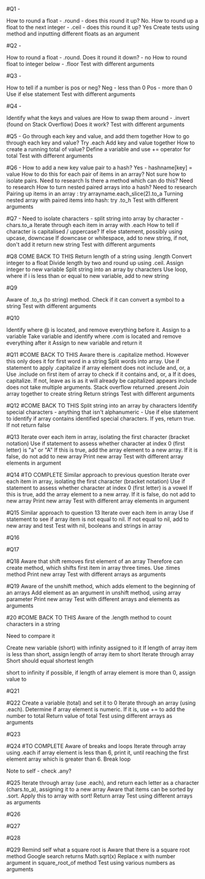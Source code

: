 #Q1 -

How to round a float - .round - does this round it up? No.
How to round up a float to the next integer - .ceil - does this round it up? Yes
Create tests using method and inputting different floats as an argument

#Q2 -

How to round a float - .round.
Does it round it down? - no
How to round float to integer below - .floor
Test with different arguments

#Q3 -

How to tell if a number is pos or neg?
Neg - less than 0
Pos - more than 0
Use if else statement
Test with different arguments

#Q4 -

Identify what the keys and values are
How to swap them around - .invert (found on Stack Overflow)
Does it work?
Test with different arguments

#Q5 -
Go through each key and value, and add them together
How to go through each key and value? Try .each
Add key and value together
How to create a running total of value? Define a variable and use += operator for total
Test with different arguments

#Q6 -
How to add a new key value pair to a hash? Yes - hashname[key] = value
How to do this for each pair of items in an array? Not sure how to isolate pairs. Need to research
Is there a method which can do this? Need to research
How to turn nested paired arrays into a hash? Need to research
Pairing up items in an array : try arrayname.each_slice(2).to_a
Turning nested array with paired items into hash: try .to_h
Test with different arguments

#Q7 -
Need to isolate characters - split string into array by character - chars.to_a
Iterate through each item in array with .each
How to tell if character is capitalised / uppercase? If else statement, possibly using upcase, downcase
If downcase or whitespace, add to new string, if not, don't add it
return new string
Test with different arguments

#Q8
COME BACK TO THIS
Return length of a string using .length
Convert integer to a float
Divide length by two and round up using .ceil. Assign integer to new variable
Split string into an array by characters
Use loop, where if i is less than or equal to new variable, add to new string


#Q9

Aware of .to_s (to string) method. Check if it can convert a symbol to a string
Test with different arguments

#Q10

Identify where @ is located, and remove everything before it. Assign to a variable
Take variable and identify where .com is located and remove everything after it
Assign to new variable and return it

#Q11
#COME BACK TO THIS
Aware there is .capitalize method. However this only does it for first word in a string
Split words into array.
Use if statement to apply .capitalize if array element does not include and, or, a
Use .include on first item of array to check if it contains and, or, a
If it does, capitalize. If not, leave as is as it will already be capitalized
appears include does not take multiple arguments. Stack overflow returned .present
Join array together to create string
Return strings
Test with different arguments


#Q12
#COME BACK TO THIS
Split string into an array by characters
Identify special characters - anything that isn't alphanumeric -
Use if else statement to identify if array contains identified special characters.
If yes, return true. If not return false


#Q13
Iterate over each item in array, isolating the first character (bracket notation)
Use if statement to assess whether character at index 0 (first letter) is "a" or "A"
If this is true, add the array element to a new array.
If it is false, do not add to new array
Print new array
Test with different array elements in argument

#Q14
#TO COMPLETE
Similar approach to previous question
Iterate over each item in array, isolating the first character (bracket notation)
Use if statement to assess whether character at index 0 (first letter) is a vowel
If this is true, add the array element to a new array.
If it is false, do not add to new array
Print new array
Test with different array elements in argument

#Q15
Similar approach to question 13
Iterate over each item in array
Use if statement to see if array item is not equal to nil.
If not equal to nil, add to new array and test
Test with nil, booleans and strings in array

#Q16

#Q17

#Q18
Aware that shift removes first element of an array
Therefore can create method, which shifts first item in array three times. Use .times method
Print new array
Test with different arrays as arguments

#Q19
Aware of the unshift method, which adds element to the beginning of an arrays
Add element as an argument in unshift method, using array parameter
Print new array
Test with different arrays and elements as arguments

#20
#COME BACK TO THIS
Aware of the .length method to count characters in a string

Need to compare it

Create new variable (short) with infinity assigned to it
If length of array item is less than short, assign length of array item to short
Iterate through array
Short should equal shortest length

short to infinity if possible, if length of array element is more than 0, assign value to

#Q21

#Q22
Create a variable (total) and set it to 0
Iterate through an array (using .each).
Determine if array element is numeric.
If it is, use += to add the number to total
Return value of total
Test using different arrays as arguments

#Q23

#Q24
#TO COMPLETE
Aware of breaks and loops
Iterate through array using .each
if array element is less than 6, print it, until reaching the first element array which is greater than 6.
Break loop

Note to self - check .any?

#Q25
Iterate through array (use .each), and return each letter as a character (chars.to_a), assigning it to a new array
Aware that items can be sorted by .sort. Apply this to array with sort!
Return array
Test using different arrays as arguments


#Q26

#Q27

#Q28

#Q29
Remind self what a square root is
Aware that there is a square root method
Google search returns Math.sqrt(x)
Replace x with number argument in square_root_of method
Test using various numbers as arguments
